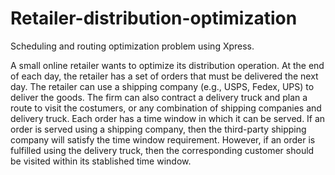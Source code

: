 # Retailer-distribution-optimization
Scheduling and routing optimization problem using Xpress.

A small online retailer wants to optimize its distribution operation. At the end of each day, the retailer has a set of orders that must be delivered the next day. The retailer can use a shipping company (e.g., USPS, Fedex, UPS) to deliver the goods. The firm can also contract a delivery truck and plan a route to visit the costumers, or any combination of shipping companies and delivery truck. Each order has a time window in which it can be served. If an order is served using a shipping company, then the third-party shipping company will satisfy the time window requirement. However, if an order is fulfilled using the delivery truck, then the corresponding customer should be visited within its stablished time window.
